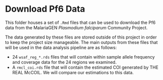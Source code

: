 # Download Pf6 Data

This folder houses a set of `.Rmd` files that can be used to download the Pf6
data from the MalariaGEN _Plasmodium falciparum_ Community Project.

The data generated by these files are stored outside of this project in order
to keep the project size manageable. The main outputs from these files that
will be used in the data analysis pipeline are as follows:

- 24 `wsaf_reg_*.rds` files that will contain within sample allele frequency and
  coverage data for the 24 regions we examined.
- A `rmcl_coi.rds` file that will contain the estimated COI generated by
  THE REAL McCOIL. We will compare our estimations to this data.
